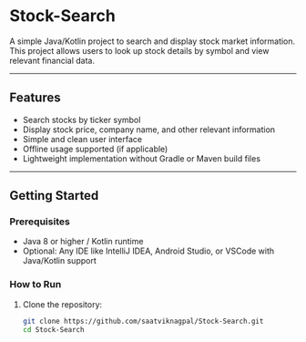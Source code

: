 # Stock-Search

A simple Java/Kotlin project to search and display stock market information. This project allows users to look up stock details by symbol and view relevant financial data.

---

## Features

- Search stocks by ticker symbol
- Display stock price, company name, and other relevant information
- Simple and clean user interface
- Offline usage supported (if applicable)
- Lightweight implementation without Gradle or Maven build files

---

## Getting Started

### Prerequisites

- Java 8 or higher / Kotlin runtime
- Optional: Any IDE like IntelliJ IDEA, Android Studio, or VSCode with Java/Kotlin support

### How to Run

1. Clone the repository:

   ```bash
   git clone https://github.com/saatviknagpal/Stock-Search.git
   cd Stock-Search
